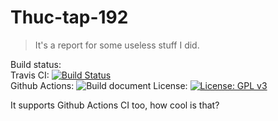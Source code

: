 # Thuc-tap-192
> It's a report for some useless stuff I did.

Build status:\
Travis CI: [![Build Status](https://travis-ci.com/Rudo2204/thuc-tap-192.svg?branch=master)](https://travis-ci.com/Rudo2204/thuc-tap-192)\
Github Actions: ![Build document](https://github.com/Rudo2204/thuc-tap-192/workflows/Build%20document/badge.svg?branch=master)
License: [![License: GPL v3](https://img.shields.io/badge/License-GPLv3-blue.svg)](https://www.gnu.org/licenses/gpl-3.0)

It supports Github Actions CI too, how cool is that?
